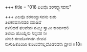 +++
title = "018 ಎಲವೊ ಶರಸನ್ನ್ಯಾಸವನು"

+++
ಎಲವೊ ಶರಸಂನ್ಯಾಸವನು ಕುರು  
ತಿಲಕನವಸಾನದಲಿ ಮಾಡಿದೆ  
ನಳಲಿದಡೆ ಫಲವೇನು ನಮ್ಮೀ ಸ್ವಾಮಿ ಕಾರ್ಯದಲಿ  
ತಲೆಯ ಹೊಯ್ದೆನು ನಿನ್ನವರ ನೀ  
ವಳುಕಿ ರಣದೊಳಗಡಗಿ ಜೀವವ  
ನುಳುಹಿಕೊಂಡಿರಿ ಕೊಲುವೆನಲ್ಲದೊಡೆಂದನಾ ದ್ರೌಣಿ      ॥18॥